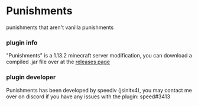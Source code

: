 # Punishments
punishments that aren't vanilla punishments

### plugin info
"Punishments" is a 1.13.2 minecraft server modification, you can download a compiled .jar file over at the [releases page](https://github.com/jsinitx4/Punishments/releases)

### plugin developer
Punishments has been developed by speediv (jsinitx4), you may contact me over on discord if you have any issues with the plugin: speed#3413
